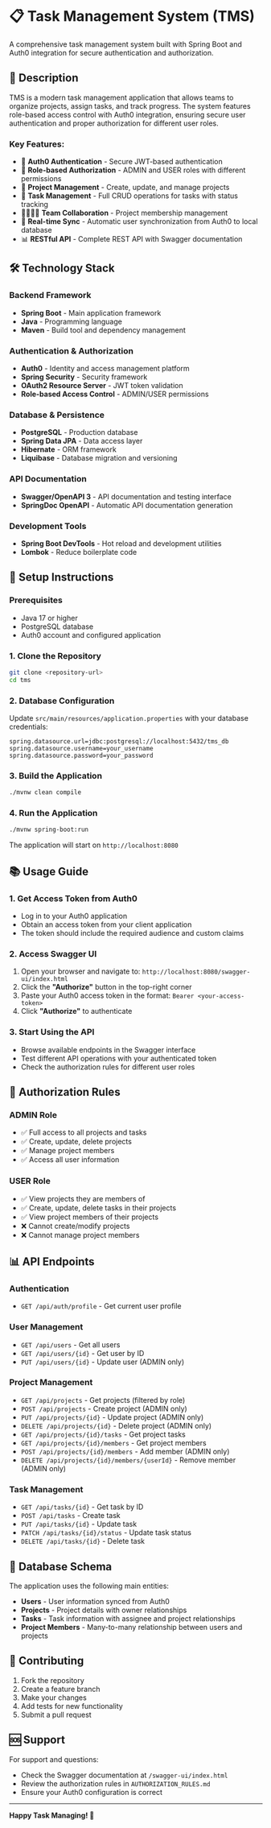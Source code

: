 # 📋 Task Management System (TMS)

A comprehensive task management system built with Spring Boot and Auth0 integration for secure authentication and authorization.

## 📖 Description

TMS is a modern task management application that allows teams to organize projects, assign tasks, and track progress. The system features role-based access control with Auth0 integration, ensuring secure user authentication and proper authorization for different user roles.

### Key Features:
- 🔐 **Auth0 Authentication** - Secure JWT-based authentication
- 👥 **Role-based Authorization** - ADMIN and USER roles with different permissions
- 📁 **Project Management** - Create, update, and manage projects
- 📝 **Task Management** - Full CRUD operations for tasks with status tracking
- 👨‍👩‍👧‍👦 **Team Collaboration** - Project membership management
- 🔄 **Real-time Sync** - Automatic user synchronization from Auth0 to local database
- 📊 **RESTful API** - Complete REST API with Swagger documentation

## 🛠️ Technology Stack

### Backend Framework
- **Spring Boot** - Main application framework
- **Java** - Programming language
- **Maven** - Build tool and dependency management

### Authentication & Authorization
- **Auth0** - Identity and access management platform
- **Spring Security** - Security framework
- **OAuth2 Resource Server** - JWT token validation
- **Role-based Access Control** - ADMIN/USER permissions

### Database & Persistence
- **PostgreSQL** - Production database
- **Spring Data JPA** - Data access layer
- **Hibernate** - ORM framework
- **Liquibase** - Database migration and versioning

### API Documentation
- **Swagger/OpenAPI 3** - API documentation and testing interface
- **SpringDoc OpenAPI** - Automatic API documentation generation

### Development Tools
- **Spring Boot DevTools** - Hot reload and development utilities
- **Lombok** - Reduce boilerplate code

## 🚀 Setup Instructions

### Prerequisites
- Java 17 or higher
- PostgreSQL database
- Auth0 account and configured application

### 1. Clone the Repository
```bash
git clone <repository-url>
cd tms
```

### 2. Database Configuration
Update `src/main/resources/application.properties` with your database credentials:
```properties
spring.datasource.url=jdbc:postgresql://localhost:5432/tms_db
spring.datasource.username=your_username
spring.datasource.password=your_password
```

### 3. Build the Application
```bash
./mvnw clean compile
```

### 4. Run the Application
```bash
./mvnw spring-boot:run
```

The application will start on `http://localhost:8080`

## 📚 Usage Guide

### 1. Get Access Token from Auth0
- Log in to your Auth0 application
- Obtain an access token from your client application
- The token should include the required audience and custom claims

### 2. Access Swagger UI
1. Open your browser and navigate to: `http://localhost:8080/swagger-ui/index.html`
2. Click the **"Authorize"** button in the top-right corner
3. Paste your Auth0 access token in the format: `Bearer <your-access-token>`
4. Click **"Authorize"** to authenticate

### 3. Start Using the API
- Browse available endpoints in the Swagger interface
- Test different API operations with your authenticated token
- Check the authorization rules for different user roles

## 🔐 Authorization Rules

### ADMIN Role
- ✅ Full access to all projects and tasks
- ✅ Create, update, delete projects
- ✅ Manage project members
- ✅ Access all user information

### USER Role
- ✅ View projects they are members of
- ✅ Create, update, delete tasks in their projects
- ✅ View project members of their projects
- ❌ Cannot create/modify projects
- ❌ Cannot manage project members

## 📊 API Endpoints

### Authentication
- `GET /api/auth/profile` - Get current user profile

### User Management
- `GET /api/users` - Get all users
- `GET /api/users/{id}` - Get user by ID
- `PUT /api/users/{id}` - Update user (ADMIN only)

### Project Management
- `GET /api/projects` - Get projects (filtered by role)
- `POST /api/projects` - Create project (ADMIN only)
- `PUT /api/projects/{id}` - Update project (ADMIN only)
- `DELETE /api/projects/{id}` - Delete project (ADMIN only)
- `GET /api/projects/{id}/tasks` - Get project tasks
- `GET /api/projects/{id}/members` - Get project members
- `POST /api/projects/{id}/members` - Add member (ADMIN only)
- `DELETE /api/projects/{id}/members/{userId}` - Remove member (ADMIN only)

### Task Management
- `GET /api/tasks/{id}` - Get task by ID
- `POST /api/tasks` - Create task
- `PUT /api/tasks/{id}` - Update task
- `PATCH /api/tasks/{id}/status` - Update task status
- `DELETE /api/tasks/{id}` - Delete task

## 📝 Database Schema

The application uses the following main entities:
- **Users** - User information synced from Auth0
- **Projects** - Project details with owner relationships
- **Tasks** - Task information with assignee and project relationships
- **Project Members** - Many-to-many relationship between users and projects

## 🤝 Contributing

1. Fork the repository
2. Create a feature branch
3. Make your changes
4. Add tests for new functionality
5. Submit a pull request

## 🆘 Support

For support and questions:
- Check the Swagger documentation at `/swagger-ui/index.html`
- Review the authorization rules in `AUTHORIZATION_RULES.md`
- Ensure your Auth0 configuration is correct

---

**Happy Task Managing! 🎉**
